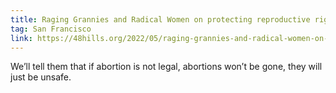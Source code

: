 ```yaml
---
title: Raging Grannies and Radical Women on protecting reproductive rights
tag: San Francisco
link: https://48hills.org/2022/05/raging-grannies-and-radical-women-on-protecting-reproductive-rights-and-more/
---
```


We’ll tell them that if abortion is not legal, abortions won’t be gone, they will just be unsafe.
